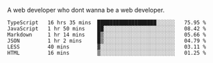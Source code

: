A web developer who dont wanna be a web developer.

<!--START_SECTION:waka-->

```text
TypeScript   16 hrs 35 mins  ███████████████████░░░░░░   75.95 %
JavaScript   1 hr 50 mins    ██░░░░░░░░░░░░░░░░░░░░░░░   08.42 %
Markdown     1 hr 14 mins    █▒░░░░░░░░░░░░░░░░░░░░░░░   05.66 %
JSON         1 hr 2 mins     █▒░░░░░░░░░░░░░░░░░░░░░░░   04.79 %
LESS         40 mins         ▓░░░░░░░░░░░░░░░░░░░░░░░░   03.11 %
HTML         16 mins         ▒░░░░░░░░░░░░░░░░░░░░░░░░   01.25 %
```

<!--END_SECTION:waka-->
